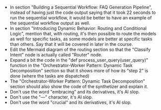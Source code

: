 - In section "Building a Sequential Workflow: FAQ Generation Pipeline", instead of having just the code output saying that it took 22 seconds to run the sequential workflow, it would be better to have an example of the sequential workflow output as well.
- In section "Introducing Dynamic Behavior: Routing and Conditional Logic", mention that, with routing, it's then possible to route the models as well for specific tasks, as some models are better at specific tasks than others. Say that it will be covered in later in the course.
- Edit the Mermaid diagram of the routing section so that the "Classify Intent" node is actually called "Router" node.
- Expand a bit the code in the "def process_user_query(user_query)" function in the "Orchestrator-Worker Pattern: Dynamic Task Decomposition" section so that it shows more of how its "step 2" is done (where the tasks are dispatched)
- The "Orchestrator-Worker Pattern: Dynamic Task Decomposition" section should also show the code of the synthetizer and explain it.
- Don't use the word "embracing" and its derivatives, it's AI slop.
- Don't use the "—" character, it's AI slop.
- Don't use the word "crucial" and its derivatives, it's AI slop.